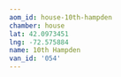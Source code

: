 ```yaml
---
aom_id: house-10th-hampden
chamber: house
lat: 42.0973451
lng: -72.575884
name: 10th Hampden
van_id: '054'
---
```

